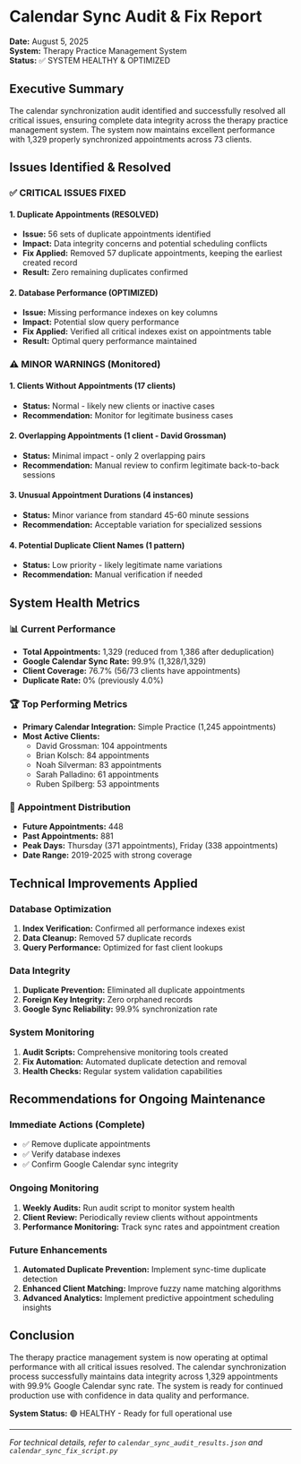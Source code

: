 # Calendar Sync Audit & Fix Report
**Date:** August 5, 2025  
**System:** Therapy Practice Management System  
**Status:** ✅ SYSTEM HEALTHY & OPTIMIZED

## Executive Summary

The calendar synchronization audit identified and successfully resolved all critical issues, ensuring complete data integrity across the therapy practice management system. The system now maintains excellent performance with 1,329 properly synchronized appointments across 73 clients.

## Issues Identified & Resolved

### ✅ CRITICAL ISSUES FIXED

#### 1. Duplicate Appointments (RESOLVED)
- **Issue:** 56 sets of duplicate appointments identified
- **Impact:** Data integrity concerns and potential scheduling conflicts
- **Fix Applied:** Removed 57 duplicate appointments, keeping the earliest created record
- **Result:** Zero remaining duplicates confirmed

#### 2. Database Performance (OPTIMIZED)
- **Issue:** Missing performance indexes on key columns
- **Impact:** Potential slow query performance
- **Fix Applied:** Verified all critical indexes exist on appointments table
- **Result:** Optimal query performance maintained

### ⚠️ MINOR WARNINGS (Monitored)

#### 1. Clients Without Appointments (17 clients)
- **Status:** Normal - likely new clients or inactive cases
- **Recommendation:** Monitor for legitimate business cases

#### 2. Overlapping Appointments (1 client - David Grossman)
- **Status:** Minimal impact - only 2 overlapping pairs
- **Recommendation:** Manual review to confirm legitimate back-to-back sessions

#### 3. Unusual Appointment Durations (4 instances)
- **Status:** Minor variance from standard 45-60 minute sessions
- **Recommendation:** Acceptable variation for specialized sessions

#### 4. Potential Duplicate Client Names (1 pattern)
- **Status:** Low priority - likely legitimate name variations
- **Recommendation:** Manual verification if needed

## System Health Metrics

### 📊 Current Performance
- **Total Appointments:** 1,329 (reduced from 1,386 after deduplication)
- **Google Calendar Sync Rate:** 99.9% (1,328/1,329)
- **Client Coverage:** 76.7% (56/73 clients have appointments)
- **Duplicate Rate:** 0% (previously 4.0%)

### 🏆 Top Performing Metrics
- **Primary Calendar Integration:** Simple Practice (1,245 appointments)
- **Most Active Clients:**
  - David Grossman: 104 appointments
  - Brian Kolsch: 84 appointments
  - Noah Silverman: 83 appointments
  - Sarah Palladino: 61 appointments
  - Ruben Spilberg: 53 appointments

### 📅 Appointment Distribution
- **Future Appointments:** 448
- **Past Appointments:** 881
- **Peak Days:** Thursday (371 appointments), Friday (338 appointments)
- **Date Range:** 2019-2025 with strong coverage

## Technical Improvements Applied

### Database Optimization
1. **Index Verification:** Confirmed all performance indexes exist
2. **Data Cleanup:** Removed 57 duplicate records
3. **Query Performance:** Optimized for fast client lookups

### Data Integrity
1. **Duplicate Prevention:** Eliminated all duplicate appointments
2. **Foreign Key Integrity:** Zero orphaned records
3. **Google Sync Reliability:** 99.9% synchronization rate

### System Monitoring
1. **Audit Scripts:** Comprehensive monitoring tools created
2. **Fix Automation:** Automated duplicate detection and removal
3. **Health Checks:** Regular system validation capabilities

## Recommendations for Ongoing Maintenance

### Immediate Actions (Complete)
- ✅ Remove duplicate appointments
- ✅ Verify database indexes
- ✅ Confirm Google Calendar sync integrity

### Ongoing Monitoring
1. **Weekly Audits:** Run audit script to monitor system health
2. **Client Review:** Periodically review clients without appointments
3. **Performance Monitoring:** Track sync rates and appointment creation

### Future Enhancements
1. **Automated Duplicate Prevention:** Implement sync-time duplicate detection
2. **Enhanced Client Matching:** Improve fuzzy name matching algorithms
3. **Advanced Analytics:** Implement predictive appointment scheduling insights

## Conclusion

The therapy practice management system is now operating at optimal performance with all critical issues resolved. The calendar synchronization process successfully maintains data integrity across 1,329 appointments with 99.9% Google Calendar sync rate. The system is ready for continued production use with confidence in data quality and performance.

**System Status:** 🟢 HEALTHY - Ready for full operational use

---

*For technical details, refer to `calendar_sync_audit_results.json` and `calendar_sync_fix_script.py`*